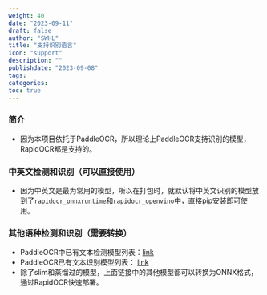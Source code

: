```yaml
---
weight: 40
date: "2023-09-11"
draft: false
author: "SWHL"
title: "支持识别语言"
icon: "support"
description: ""
publishdate: "2023-09-08"
tags:
categories:
toc: true
---
```



### 简介
- 因为本项目依托于PaddleOCR，所以理论上PaddleOCR支持识别的模型，RapidOCR都是支持的。

### 中英文检测和识别（可以直接使用）
- 因为中英文是最为常用的模型，所以在打包时，就默认将中英文识别的模型放到了[`rapidocr_onnxruntime`](../packages/rapidocr/rapidocr_onnxruntime.md)和[`rapidocr_openvino`](../packages/rapidocr/rapidocr_openvino.md)中，直接pip安装即可使用。

### 其他语种检测和识别（需要转换）
- PaddleOCR中已有文本检测模型列表：[link](https://github.com/PaddlePaddle/PaddleOCR/blob/release/2.6/doc/doc_ch/models_list.md#1-%E6%96%87%E6%9C%AC%E6%A3%80%E6%B5%8B%E6%A8%A1%E5%9E%8B)
- PaddleOCR已有文本识别模型列表： [link](https://github.com/PaddlePaddle/PaddleOCR/blob/release/2.6/doc/doc_ch/models_list.md#2-%E6%96%87%E6%9C%AC%E8%AF%86%E5%88%AB%E6%A8%A1%E5%9E%8B)
- 除了slim和蒸馏过的模型，上面链接中的其他模型都可以转换为ONNX格式，通过RapidOCR快速部署。
